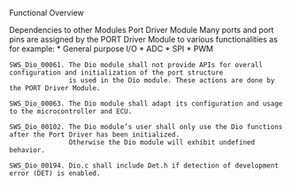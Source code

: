 Functional Overview

Dependencies to other Modules
    Port Driver Module
    Many ports and port pins are assigned by the PORT Driver Module to various functionalities as for example:
        * General purpose I/O 
        * ADC
        * SPI
        * PWM

    SWS_Dio_00061. The Dio module shall not provide APIs for overall configuration and initialization of the port structure 
                   is used in the Dio module. These actions are done by the PORT Driver Module.
    
    SWS_Dio_00063. The Dio module shall adapt its configuration and usage to the microcontroller and ECU.

    SWS_Dio_00102. The Dio module’s user shall only use the Dio functions after the Port Driver has been initialized. 
                   Otherwise the Dio module will exhibit undefined behavior.

    SWS_Dio_00194. Dio.c shall include Det.h if detection of development error (DET) is enabled.

